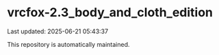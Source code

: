 # vrcfox-2.3_body_and_cloth_edition

Last updated: 2025-06-21 05:43:37

This repository is automatically maintained.

